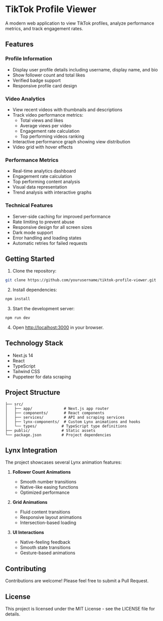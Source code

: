 # TikTok Profile Viewer

A modern web application to view TikTok profiles, analyze performance metrics, and track engagement rates.

## Features

### Profile Information
- Display user profile details including username, display name, and bio
- Show follower count and total likes
- Verified badge support
- Responsive profile card design

### Video Analytics
- View recent videos with thumbnails and descriptions
- Track video performance metrics:
  - Total views and likes
  - Average views per video
  - Engagement rate calculation
  - Top performing videos ranking
- Interactive performance graph showing view distribution
- Video grid with hover effects

### Performance Metrics
- Real-time analytics dashboard
- Engagement rate calculation
- Top performing content analysis
- Visual data representation
- Trend analysis with interactive graphs

### Technical Features
- Server-side caching for improved performance
- Rate limiting to prevent abuse
- Responsive design for all screen sizes
- Dark mode support
- Error handling and loading states
- Automatic retries for failed requests

## Getting Started

1. Clone the repository:
```bash
git clone https://github.com/yourusername/tiktok-profile-viewer.git
```

2. Install dependencies:
```bash
npm install
```

3. Start the development server:
```bash
npm run dev
```

4. Open [http://localhost:3000](http://localhost:3000) in your browser.

## Technology Stack

- Next.js 14
- React
- TypeScript
- Tailwind CSS
- Puppeteer for data scraping

## Project Structure
```
├── src/
│   ├── app/              # Next.js app router
│   ├── components/       # React components
│   ├── services/         # API and scraping services
│   ├── lynx-components/  # Custom Lynx animations and hooks
│   └── types/           # TypeScript type definitions
├── public/              # Static assets
└── package.json         # Project dependencies
```

## Lynx Integration

The project showcases several Lynx animation features:

1. **Follower Count Animations**
   - Smooth number transitions
   - Native-like easing functions
   - Optimized performance

2. **Grid Animations**
   - Fluid content transitions
   - Responsive layout animations
   - Intersection-based loading

3. **UI Interactions**
   - Native-feeling feedback
   - Smooth state transitions
   - Gesture-based animations

## Contributing

Contributions are welcome! Please feel free to submit a Pull Request.

## License

This project is licensed under the MIT License - see the LICENSE file for details.
